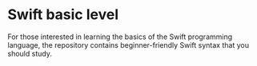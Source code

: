 # Swift basic level
For those interested in learning the basics of the Swift programming language, the repository contains beginner-friendly Swift syntax that you should study.
